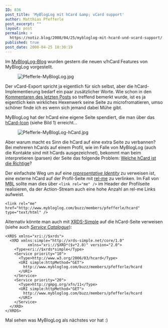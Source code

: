 ```yaml
---
ID: 836
post_title: 'MyBlogLog mit hCard &amp; vCard support'
author: Matthias Pfefferle
post_excerpt: ""
layout: post
permalink: >
  https://notiz.blog/2008/04/25/mybloglog-mit-hcard-und-vcard-support/
published: true
post_date: 2008-04-25 18:30:19
---
```

<!-- wp:paragraph -->
<p>Im <a href="http://mybloglogb.typepad.com/my_weblog/2008/04/mybloglog-hcard.html">MyBlogLog-Blog</a> wurden gestern die neuen v/hCard Features von MyBlogLog vorgestellt.</p>
<!-- /wp:paragraph -->

<!-- wp:image {"align":"center"} -->
<div class="wp-block-image"><figure class="aligncenter"><img src="https://notiz.blog/wp-content/uploads/2008/04/pfefferle-mybloglog.jpg" alt="Pfefferle-MyBlogLog.jpg"/></figure></div>
<!-- /wp:image -->

<!-- wp:paragraph -->
<p>Der vCard-Export spricht ja eigentlich für sich selbst, aber die hCard-Implementierung bedarf ein paar zusätzlicher Worte. Wie schon in den <a href="https://notiz.blog/2008/04/23/maholo-unterstuetzt-microformats/#comment-8071">Kommentaren des letzten Posts</a> so treffend bemerkt wurde, ist es ja eigentlich kein wirkliches Hexenwerk seine Seite zu microfromatieren, umso schöner finde ich es wenn sich jemand dabei Mühe gibt.</p>
<!-- /wp:paragraph -->

<!-- wp:paragraph -->
<p>MyBlogLog hat der hCard eine eigene Seite spendiert, die man über das <a href="http://microformats.org/wiki/icons">hCard-Icon</a> (siehe Bild 1) erreicht... </p>
<!-- /wp:paragraph -->

<!-- wp:image {"align":"center"} -->
<div class="wp-block-image"><figure class="aligncenter"><img src="https://notiz.blog/wp-content/uploads/2008/04/pfefferle-mybloglog-hcard.jpg" alt="Pfefferle-MyBlogLog-hCard.jpg"/></figure></div>
<!-- /wp:image -->

<!-- wp:paragraph -->
<p>Aber warum macht es Sinn die hCard auf eine extra Seite zu verbannen? Bei mehreren hCards auf einem Profil, wie im Falle von MyBlogLog (auch die Kontakte sind mit hCards ausgezeichnet), bekommt man beim interpretieren (parsen) der Seite das folgende Problem: <a href="https://notiz.blog/2008/03/16/welche-hcard-ist-die-richtige/">Welche hCard ist die Richtige</a>?</p>
<!-- /wp:paragraph -->

<!-- wp:paragraph -->
<p>Der einfachste Weg um auf eine <em><a href="http://microformats.org/wiki/representative-hcard">representative Identity</a></em> zu verweisen ist, eine externe hCard auf der Profil-Seite mit <a href="http://microformats.org/wiki/rel-me">rel-me</a> zu verlinken. Im Fall von <abbr title="MyBlogLog">MBL</abbr> sollte man dies über <code>&lt;link rel="me" /></code> im Header der Profilseite realisieren, da der Action-Stream auch eine hohe Anzahl an rel-me Links aufweist.</p>
<!-- /wp:paragraph -->

<!-- wp:code -->
<pre class="wp-block-code"><code>&lt;link rel="me" href="http://www.mybloglog.com/buzz/members/pfefferle/hcard" type="text/html" />﻿</code></pre>
<!-- /wp:code -->

<!-- wp:paragraph -->
<p>Alternativ könnte man auch mit <a href="http://xrds-simple.net/core/1.0/">XRDS-Simple</a> auf die hCard-Seite verweisen (siehe auch <em><a href="https://notiz.blog/2008/04/15/xrds-simple-und-dataportability/#service-catalogue">Service Catalogue</a></em>):</p>
<!-- /wp:paragraph -->

<!-- wp:code -->
<pre class="wp-block-code"><code>&lt;XRDS xmlns="xri://$xrds">
  &lt;XRD xmlns:simple="http://xrds-simple.net/core/1.0"
          xmlns="xri://$XRD*($v*2.0)" version="2.0">
    &lt;Type>xri://$xrds*simple&lt;/Type>
    &lt;Service priority="10">
      &lt;Type>http://www.w3.org/2006/03/hcard&lt;/Type>
      &lt;URI simple:httpMethod="GET">
        http://www.mybloglog.com/buzz/members/pfefferle/hcard
      &lt;/URI>
    &lt;/Service>
    &lt;Service priority="20">
      &lt;Type>http://gmpg.org/xfn/11&lt;/Type>
      &lt;URI simple:httpMethod="GET">
        http://www.mybloglog.com/buzz/members/pfefferle/hcard
      &lt;/URI>
    &lt;/Service>
  &lt;/XRD>
&lt;/XRDS></code></pre>
<!-- /wp:code -->

<!-- wp:paragraph -->
<p>Mal sehen was MyBlogLog als nächstes vor hat :)</p>
<!-- /wp:paragraph -->